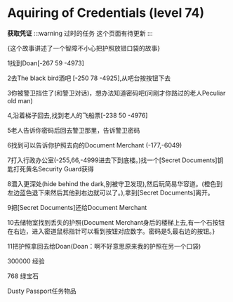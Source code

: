 # Aquiring of Credentials (level 74)
**获取凭证**
:::warning 过时的任务
这个页面有待更新
:::

{这个故事讲述了一个智障不小心把护照放错口袋的故事}

1找到Doan[-267 59 -4973]

2去The black bird酒吧 [-250 78 -4925],从吧台按按钮下去

3你被警卫挡住了(和警卫对话)，想办法知道密码吧(问刚才你路过的老人Peculiar old man)

4,沿着梯子回去,找到老人的飞船票[-238 50 -4976]

5老人告诉你密码后回去警卫那里，告诉警卫密码

6找到可以告诉你护照去向的Document Merchant (-177,-6049)

7打入行政办公室(-255,66,-4999进去下到底楼。)找一个[Secret Documents]钥匙打死黄名Security Guard获得

8潜入更深处(hide behind the dark,别被守卫发现),然后玩简易华容道。(橙色到左边蓝色退下来然后其他到右边就可以了。),拿到[Secret Documents]离开。

9把[Secret Documents]还给Document Merchant

10去储物室找到丢失的护照{Document Merchant身后的楼梯上去,有一个石按钮在右边，进入密道鼠标指针可以看到按钮对应数字。密码是5,最右边的按钮。}

11把护照拿回去给Doan(Doan：啊不好意思原来我的护照在另一个口袋)

300000 经验

768 绿宝石

Dusty Passport任务物品